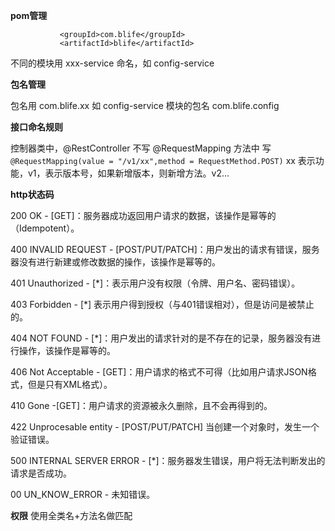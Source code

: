 **pom管理**

```
           <groupId>com.blife</groupId>
           <artifactId>blife</artifactId>
```

   不同的模块用 xxx-service 命名，如 config-service



**包名管理**

   包名用 com.blife.xx   如 config-service 模块的包名 com.blife.config




**接口命名规则**

   控制器类中，@RestController 不写  @RequestMapping
   方法中 写`@RequestMapping(value = "/v1/xx",method = RequestMethod.POST)` xx 表示功能，v1，表示版本号，如果新增版本，则新增方法。v2...




**http状态码**

200 OK - [GET]：服务器成功返回用户请求的数据，该操作是幂等的（Idempotent）。

400 INVALID REQUEST - [POST/PUT/PATCH]：用户发出的请求有错误，服务器没有进行新建或修改数据的操作，该操作是幂等的。

401 Unauthorized - [*]：表示用户没有权限（令牌、用户名、密码错误）。

403 Forbidden - [*] 表示用户得到授权（与401错误相对），但是访问是被禁止的。

404 NOT FOUND - [*]：用户发出的请求针对的是不存在的记录，服务器没有进行操作，该操作是幂等的。

406 Not Acceptable - [GET]：用户请求的格式不可得（比如用户请求JSON格式，但是只有XML格式）。

410 Gone -[GET]：用户请求的资源被永久删除，且不会再得到的。

422 Unprocesable entity - [POST/PUT/PATCH] 当创建一个对象时，发生一个验证错误。

500 INTERNAL SERVER ERROR - [*]：服务器发生错误，用户将无法判断发出的请求是否成功。

00 UN_KNOW_ERROR - 未知错误。

**权限**
 使用全类名+方法名做匹配